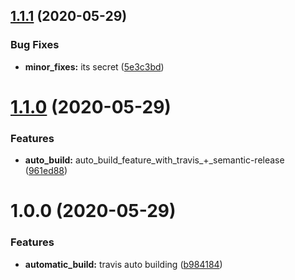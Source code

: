 ## [1.1.1](https://github.com/skairali/security-advisor-sdk-python/compare/v1.1.0...v1.1.1) (2020-05-29)


### Bug Fixes

* **minor_fixes:** its secret ([5e3c3bd](https://github.com/skairali/security-advisor-sdk-python/commit/5e3c3bd0f4abd0530a1589b2d5a8918050e93776))

# [1.1.0](https://github.com/skairali/security-advisor-sdk-python/compare/v1.0.0...v1.1.0) (2020-05-29)


### Features

* **auto_build:** auto_build_feature_with_travis_+_semantic-release ([961ed88](https://github.com/skairali/security-advisor-sdk-python/commit/961ed88c9f47c65c308b8f801690cee11475c20f))

# 1.0.0 (2020-05-29)


### Features

* **automatic_build:** travis auto building ([b984184](https://github.com/skairali/security-advisor-sdk-python/commit/b984184f40f6305cffe244b9f3f46a06efe2d4c9))
